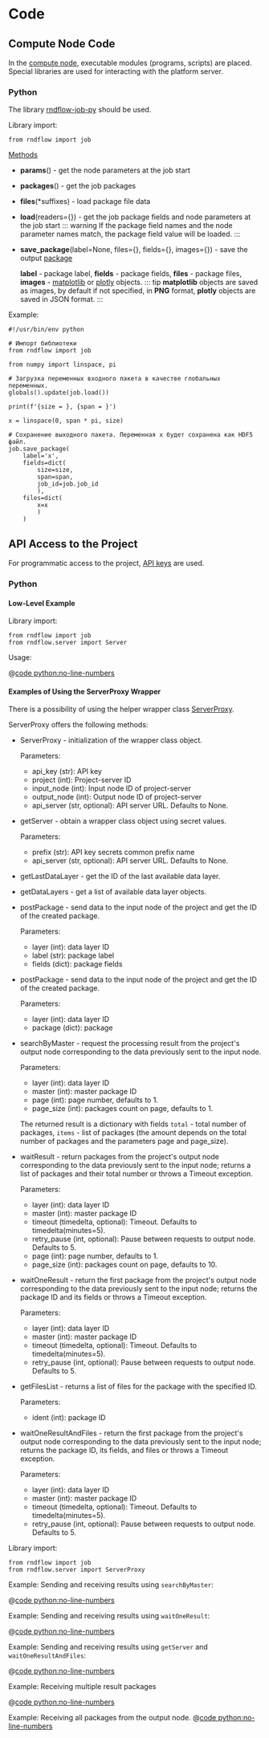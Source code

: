 # Code

## Compute Node Code

In the [compute node](/desc/nodes.md#расчетныи-узел), executable modules (programs, scripts) are placed.
Special libraries are used for interacting with the platform server.

### Python

The library [rndflow-job-py](https://github.com/rndflow/rndflow-job-py/tree/master/rndflow) should be used.

Library import:

```python:no-line-numbers
from rndflow import job
```

[Methods](https://github.com/rndflow/rndflow-job-py/blob/master/rndflow/job.py)

- **params**() - get the node parameters at the job start
- **packages**() - get the job packages
- **files**(*suffixes) - load package file data
- **load**(readers={}) - get the job package fields and node parameters at the job start
  ::: warning <span class="iconify" data-icon="emojione-v1:warning" style="color: #e7c000; font-size: 24px;"></span>
  If the package field names and the node parameter names match, the package field value will be loaded.
  :::
- **save_package**(label=None, files={}, fields={}, images={}) - save the output [package](/desc/package.md)

  **label** - package label, **fields** - package fields, **files** - package files, **images** - [matplotlib](https://matplotlib.org/) or [plotly](https://plotly.com/python/) objects.
  ::: tip <span class="iconify" data-icon="mdi:information" style="color: #42b983; font-size: 24px;"></span>
  **matplotlib** objects are saved as images, by default if not specified, in **PNG** format, **plotly** objects are saved in JSON format.
  :::

Example:

```python:no-line-numbers
#!/usr/bin/env python

# Импорт библиотеки
from rndflow import job

from numpy import linspace, pi

# Загрузка переменных входного пакета в качестве глобальных переменных.
globals().update(job.load())

print(f'{size = }, {span = }')

x = linspace(0, span * pi, size)

# Сохранение выходного пакета. Переменная x будет сохранена как HDF5 файл.
job.save_package(
    label='x',
    fields=dict(
        size=size,
        span=span,
        job_id=job.job_id
        ),
    files=dict(
        x=x
        )
    )
```

## API Access to the Project

For programmatic access to the project, [API keys](/desc/api_keys.md) are used.

### Python

#### Low-Level Example

Library import:

```python:no-line-numbers
from rndflow import job
from rndflow.server import Server
```

Usage:

@[code python:no-line-numbers](../dev/examples/api/example_raw.py)

#### Examples of Using the ServerProxy Wrapper

There is a possibility of using the helper wrapper class [ServerProxy](https://github.com/rndflow/rndflow-job-py/blob/d78de01f5f8aa91ad5b1a1c023978d9e8f5eb239/rndflow/server.py#L192).

ServerProxy offers the following methods:

- ServerProxy - initialization of the wrapper class object.

  Parameters:
  - api_key (str): API key
  - project (int): Project-server ID
  - input_node (int): Input node ID of project-server
  - output_node (int): Output node ID of project-server
  - api_server (str, optional): API server URL. Defaults to None.

- getServer - obtain a wrapper class object using secret values.

  Parameters:
  - prefix (str): API key secrets common prefix name
  - api_server (str, optional): API server URL. Defaults to None.

- getLastDataLayer - get the ID of the last available data layer.

- getDataLayers - get a list of available data layer objects.

- postPackage - send data to the input node of the project and get the ID of the created package.

  Parameters:
  - layer (int): data layer ID
  - label (str): package label
  - fields (dict): package fields

- postPackage - send data to the input node of the project and get the ID of the created package.

  Parameters:
  - layer (int): data layer ID
  - package (dict): package

- searchByMaster - request the processing result from the project's output node corresponding to the data previously sent to the input node.

  Parameters:
  - layer (int): data layer ID
  - master (int): master package ID
  - page (int): page number, defaults to 1.
  - page_size (int): packages count on page, defaults to 1.

  The returned result is a dictionary with fields `total` - total number of packages, `items` - list of packages (the amount depends on the total number of packages and the parameters page and page_size).

- waitResult - return packages from the project's output node corresponding to the data previously sent to the input node; returns a list of packages and their total number or throws a Timeout exception.

  Parameters:
  - layer (int): data layer ID
  - master (int): master package ID
  - timeout (timedelta, optional): Timeout. Defaults to timedelta(minutes=5).
  - retry_pause (int, optional): Pause between requests to output node. Defaults to 5.
  - page (int): page number, defaults to 1.
  - page_size (int): packages count on page, defaults to 10.

- waitOneResult - return the first package from the project's output node corresponding to the data previously sent to the input node; returns the package ID and its fields or throws a Timeout exception.

  Parameters:
  - layer (int): data layer ID
  - master (int): master package ID
  - timeout (timedelta, optional): Timeout. Defaults to timedelta(minutes=5).
  - retry_pause (int, optional): Pause between requests to output node. Defaults to 5.

- getFilesList - returns a list of files for the package with the specified ID.

  Parameters:
  - ident (int): package ID

- waitOneResultAndFiles - return the first package from the project's output node corresponding to the data previously sent to the input node; returns the package ID, its fields, and files or throws a Timeout exception.

  Parameters:
  - layer (int): data layer ID
  - master (int): master package ID
  - timeout (timedelta, optional): Timeout. Defaults to timedelta(minutes=5).
  - retry_pause (int, optional): Pause between requests to output node. Defaults to 5.

Library import:

```python:no-line-numbers
from rndflow import job
from rndflow.server import ServerProxy
```

Example: Sending and receiving results using `searchByMaster`:

@[code python:no-line-numbers](../dev/examples/api/example1.py)

Example: Sending and receiving results using `waitOneResult`:

@[code python:no-line-numbers](../dev/examples/api/example2.py)

Example: Sending and receiving results using `getServer` and `waitOneResultAndFiles`:

@[code python:no-line-numbers](../dev/examples/api/example3.py)

Example: Receiving multiple result packages

@[code python:no-line-numbers](../dev/examples/api/example_multi1.py)

Example: Receiving all packages from the output node.
@[code python:no-line-numbers](../dev/examples/api/getter.py)